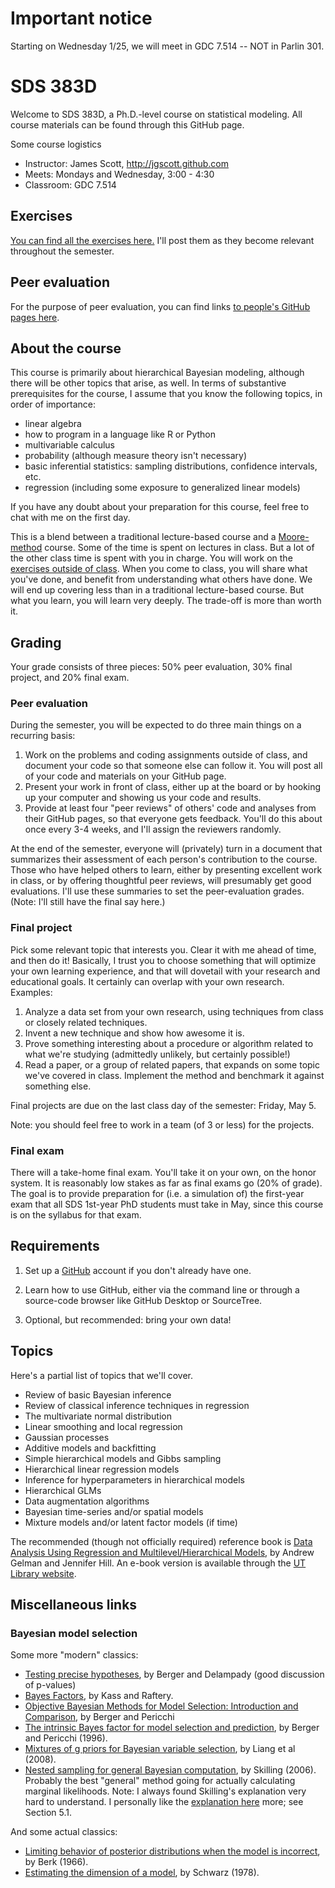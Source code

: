 # Important notice

Starting on Wednesday 1/25, we will meet in GDC 7.514 -- NOT in Parlin 301.  

# SDS 383D

Welcome to SDS 383D, a Ph.D.-level course on statistical modeling.  All course materials can be found through this GitHub page.  

Some course logistics   
- Instructor: James Scott, <http://jgscott.github.com>  
- Meets: Mondays and Wednesday, 3:00 - 4:30
- Classroom: GDC 7.514

## Exercises 

[You can find all the exercises here.](exercises/)  I'll post them as they become relevant throughout the semester.

## Peer evaluation  

For the purpose of peer evaluation, you can find links [to people's GitHub pages here](team/).  

## About the course

This course is primarily about hierarchical Bayesian modeling, although there will be other topics that arise, as well.  In terms of substantive prerequisites for the course, I assume that you know the following topics, in order of importance:   
- linear algebra  
- how to program in a language like R or Python  
- multivariable calculus 
- probability (although measure theory isn't necessary)  
- basic inferential statistics: sampling distributions, confidence intervals, etc.  
- regression (including some exposure to generalized linear models)  

If you have any doubt about your preparation for this course, feel free to chat with me on the first day.  

This is a blend between a traditional lecture-based course and a [Moore-method](https://en.wikipedia.org/wiki/Moore_method) course.  Some of the time is spent on lectures in class.  But a lot of the other class time is spent with you in charge.  You will work on the [exercises outside of class](exercises/).  When you come to class, you will share what you've done, and benefit from understanding what others have done.   We will end up covering less than in a traditional lecture-based course.  But what you learn, you will learn very deeply.  The trade-off is more than worth it.   


## Grading

Your grade consists of three pieces: 50% peer evaluation, 30% final project, and 20% final exam.

### Peer evaluation

During the semester, you will be expected to do three main things on a recurring basis:  
1) Work on the problems and coding assignments outside of class, and document your code so that someone else can follow it.  You will post all of your code and materials on your GitHub page.   
2) Present your work in front of class, either up at the board or by hooking up your computer and showing us your code and results.  
3) Provide at least four "peer reviews" of others' code and analyses from their GitHub pages, so that everyone gets feedback.  You'll do this about once every 3-4 weeks, and I'll assign the reviewers randomly.  

At the end of the semester, everyone will (privately) turn in a document that summarizes their assessment of each person's contribution to the course.  Those who have helped others to learn, either by presenting excellent work in class, or by offering thoughtful peer reviews, will presumably get good evaluations.  I'll use these summaries to set the peer-evaluation grades.  (Note: I'll still have the final say here.)  

### Final project  

Pick some relevant topic that interests you.  Clear it with me ahead of time, and then do it!  Basically, I trust you to choose something that will optimize your own learning experience, and that will dovetail with your research and educational goals.  It certainly can overlap with your own research.  Examples:  
1) Analyze a data set from your own research, using techniques from class or closely related techniques.  
2) Invent a new technique and show how awesome it is.  
3) Prove something interesting about a procedure or algorithm related to what we're studying (admittedly unlikely, but certainly possible!)  
4) Read a paper, or a group of related papers, that expands on some topic we've covered in class.  Implement the method and benchmark it against something else.  

Final projects are due on the last class day of the semester: Friday, May 5.  

Note: you should feel free to work in a team (of 3 or less) for the projects.


### Final exam

There will a take-home final exam.  You'll take it on your own, on the honor system.  It is reasonably low stakes as far as final exams go (20% of grade).  The goal is to provide preparation for (i.e. a simulation of) the first-year exam that all SDS 1st-year PhD students must take in May, since this course is on the syllabus for that exam.  


## Requirements  

1) Set up a [GitHub](www.github.com) account if you don't already have one.  

2) Learn how to use GitHub, either via the command line or through a source-code browser like GitHub Desktop or SourceTree.   

3) Optional, but recommended: bring your own data!  


## Topics

Here's a partial list of topics that we'll cover.   

- Review of basic Bayesian inference
- Review of classical inference techniques in regression 
- The multivariate normal distribution
- Linear smoothing and local regression
- Gaussian processes
- Additive models and backfitting
- Simple hierarchical models and Gibbs sampling
- Hierarchical linear regression models
- Inference for hyperparameters in hierarchical models
- Hierarchical GLMs
- Data augmentation algorithms
- Bayesian time-series and/or spatial models
- Mixture models and/or latent factor models (if time)

The recommended (though not officially required) reference book is [Data Analysis Using Regression and Multilevel/Hierarchical Models](http://www.stat.columbia.edu/~gelman/arm/), by Andrew Gelman and Jennifer Hill.  An e-book version is available through the [UT Library website](http://www.lib.utexas.edu).

## Miscellaneous links  

### Bayesian model selection

Some more "modern" classics:  
- [Testing precise hypotheses](https://projecteuclid.org/euclid.ss/1177013238), by Berger and Delampady (good discussion of p-values)  
- [Bayes Factors](https://www.stat.washington.edu/raftery/Research/PDF/kass1995.pdf), by Kass and Raftery.  
- [Objective Bayesian Methods for Model Selection: Introduction and Comparison](https://projecteuclid.org/euclid.lnms/1215540968), by Berger and Pericchi   
- [The intrinsic Bayes factor for model selection and prediction](https://www.jstor.org/stable/2291387), by Berger and Pericchi (1996).  
- [Mixtures of g priors for Bayesian variable selection](http://amstat.tandfonline.com/doi/abs/10.1198/016214507000001337), by Liang et al (2008).  
- [Nested sampling for general Bayesian computation](https://projecteuclid.org/euclid.ba/1340370944), by Skilling (2006).  Probably the best "general" method going for actually calculating marginal likelihoods.  Note: I always found Skilling's explanation very hard to understand.  I personally like the [explanation here](https://arxiv.org/abs/1409.3601) more; see Section 5.1.   

And some actual classics:  
- [Limiting behavior of posterior distributions when the model is incorrect](https://projecteuclid.org/euclid.aoms/1177699597), by Berk (1966).  
- [Estimating the dimension of a model](https://projecteuclid.org/euclid.aos/1176344136), by Schwarz (1978).  

